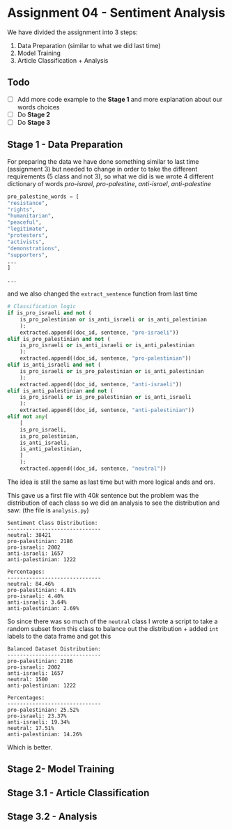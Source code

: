 # Assignment 04 - Sentiment Analysis

We have divided the assignment into 3 steps:

1. Data Preparation (similar to what we did last time)
2. Model Training
3. Article Classification + Analysis

## Todo

- [ ] Add more code example to the **Stage 1** and more explanation about our words choices
- [ ] Do **Stage 2**
- [ ] Do **Stage 3**
## Stage 1 - Data Preparation

For preparing the data we have done something similar to last time (assignment 3) but needed to change in order to take the different requirements (5 class and not 3), so what we did is we wrote 4 different dictionary of words *pro-israel*, *pro-palestine*, *anti-israel*, *anti-palestine* 

```python
pro_palestine_words = [
"resistance",
"rights",
"humanitarian",
"peaceful",
"legitimate",
"protesters",
"activists",
"demonstrations",
"supporters",
...
]

...
```

and we also changed the `extract_sentence` function from last time

```python
# Classification logic
if is_pro_israeli and not (
	is_pro_palestinian or is_anti_israeli or is_anti_palestinian
	):
	extracted.append((doc_id, sentence, "pro-israeli"))
elif is_pro_palestinian and not (
	is_pro_israeli or is_anti_israeli or is_anti_palestinian
	):
	extracted.append((doc_id, sentence, "pro-palestinian"))
elif is_anti_israeli and not (
	is_pro_israeli or is_pro_palestinian or is_anti_palestinian
	):
	extracted.append((doc_id, sentence, "anti-israeli"))
elif is_anti_palestinian and not (
	is_pro_israeli or is_pro_palestinian or is_anti_israeli
	):
	extracted.append((doc_id, sentence, "anti-palestinian"))
elif not any(
	[
	is_pro_israeli,
	is_pro_palestinian,
	is_anti_israeli,
	is_anti_palestinian,
	]
	):
	extracted.append((doc_id, sentence, "neutral"))
```

The idea is still the same as last time but with more logical ands and ors.

This gave us a first file with $40k$ sentence but the problem was the distribution of each class so we did an analysis to see the distribution and saw: (the file is `analysis.py`)

```plaintext
Sentiment Class Distribution:
------------------------------
neutral: 38421
pro-palestinian: 2186
pro-israeli: 2002
anti-israeli: 1657
anti-palestinian: 1222

Percentages:
------------------------------
neutral: 84.46%
pro-palestinian: 4.81%
pro-israeli: 4.40%
anti-israeli: 3.64%
anti-palestinian: 2.69%
```

So since there was so much of the `neutral` class I wrote a script to take a random subset from this class to balance out the distribution + added `int` labels to the data frame and got this

```plaintext
Balanced Dataset Distribution:
------------------------------
pro-palestinian: 2186
pro-israeli: 2002
anti-israeli: 1657
neutral: 1500
anti-palestinian: 1222

Percentages:
------------------------------
pro-palestinian: 25.52%
pro-israeli: 23.37%
anti-israeli: 19.34%
neutral: 17.51%
anti-palestinian: 14.26%
```

Which is better.
## Stage 2- Model Training

## Stage 3.1 - Article Classification

## Stage 3.2 - Analysis
